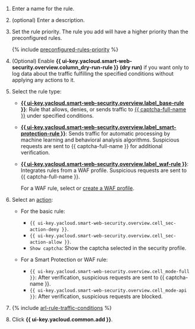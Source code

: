 1. Enter a name for the rule.
1. (optional) Enter a description.
1. Set the rule priority. The rule you add will have a higher priority than the preconfigured rules.

    {% include [preconfigured-rules-priority](./preconfigured-rules-priority.md) %}

1. (Optional) Enable **{{ ui-key.yacloud.smart-web-security.overview.column_dry-run-rule }} (dry run)** if you want only to log data about the traffic fulfilling the specified conditions without applying any actions to it.
1. Select the rule type:
    * [**{{ ui-key.yacloud.smart-web-security.overview.label_base-rule }}**](../../smartwebsecurity/concepts/rules.md#base-rules): Rule that allows, denies, or sends traffic to [{{ captcha-full-name }}](../../smartcaptcha/) under specified conditions.
    * [**{{ ui-key.yacloud.smart-web-security.overview.label_smart-protection-rule }}**](../../smartwebsecurity/concepts/rules.md#smart-protection-rules): Sends traffic for automatic processing by machine learning and behavioral analysis algorithms. Suspicious requests are sent to {{ captcha-full-name }} for additional verification.
    * [**{{ ui-key.yacloud.smart-web-security.overview.label_waf-rule }}**](../../smartwebsecurity/concepts/rules.md#waf-rules): Integrates rules from a WAF profile. Suspicious requests are sent to {{ captcha-full-name }}.

        For a WAF rule, select or [create a WAF profile](../../smartwebsecurity/operations/waf-profile-create.md).
1. Select an [action](../../smartwebsecurity/concepts/rules.md#rule-action):
    * For the basic rule: 
      * `{{ ui-key.yacloud.smart-web-security.overview.cell_sec-action-deny }}`.
      * `{{ ui-key.yacloud.smart-web-security.overview.cell_sec-action-allow }}`.
      * `Show captcha`: Show the captcha selected in the security profile.
    * For a Smart Protection or WAF rule:

      * `{{ ui-key.yacloud.smart-web-security.overview.cell_mode-full }}`: After verification, suspicious requests are sent to {{ captcha-name }}.
      * `{{ ui-key.yacloud.smart-web-security.overview.cell_mode-api }}`: After verification, suspicious requests are blocked.

1. {% include [arl-rule-traffic-conditions](../../_includes/smartwebsecurity/arl-rule-traffic-conditions.md) %}

1. Click **{{ ui-key.yacloud.common.add }}**.
